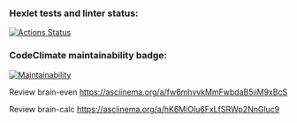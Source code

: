 ### Hexlet tests and linter status:
[![Actions Status](https://github.com/Developer2220/js-starter-project-44/workflows/hexlet-check/badge.svg)](https://github.com/Developer2220/js-starter-project-44/actions)

### CodeClimate maintainability badge:
[![Maintainability](https://api.codeclimate.com/v1/badges/93130a107a9b3d3a5d56/maintainability)](https://codeclimate.com/github/Developer2220/js-starter-project-44/maintainability)


Review brain-even
https://asciinema.org/a/fw6mhvvkMmFwbdaB5iiM9xBcS 

Review brain-calc
https://asciinema.org/a/hK6MiOlu6FxLfSRWp2NnGluc9